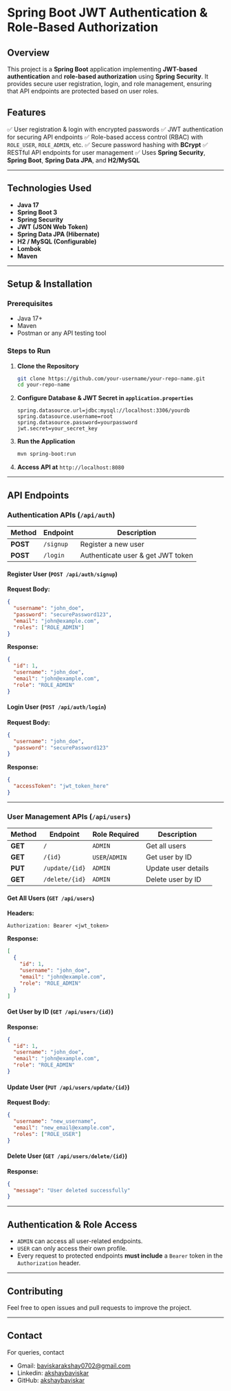 ﻿# Spring Boot JWT Authentication & Role-Based Authorization

## Overview
This project is a **Spring Boot** application implementing **JWT-based authentication** and **role-based authorization** using **Spring Security**. It provides secure user registration, login, and role management, ensuring that API endpoints are protected based on user roles.

## Features
✅ User registration & login with encrypted passwords
✅ JWT authentication for securing API endpoints
✅ Role-based access control (RBAC) with `ROLE_USER`, `ROLE_ADMIN`, etc.
✅ Secure password hashing with **BCrypt**
✅ RESTful API endpoints for user management
✅ Uses **Spring Security**, **Spring Boot**, **Spring Data JPA**, and **H2/MySQL**

---

## Technologies Used
- **Java 17**
- **Spring Boot 3**
- **Spring Security**
- **JWT (JSON Web Token)**
- **Spring Data JPA (Hibernate)**
- **H2 / MySQL (Configurable)**
- **Lombok**
- **Maven**

---

## Setup & Installation

### Prerequisites
- Java 17+
- Maven
- Postman or any API testing tool

### Steps to Run
1. **Clone the Repository**
   ```sh
   git clone https://github.com/your-username/your-repo-name.git
   cd your-repo-name
   ```
2. **Configure Database & JWT Secret in `application.properties`**
   ```properties
   spring.datasource.url=jdbc:mysql://localhost:3306/yourdb
   spring.datasource.username=root
   spring.datasource.password=yourpassword
   jwt.secret=your_secret_key
   ```
3. **Run the Application**
   ```sh
   mvn spring-boot:run
   ```
4. **Access API at** `http://localhost:8080`

---

## API Endpoints

### **Authentication APIs** (`/api/auth`)
| Method | Endpoint       | Description |
|--------|---------------|-------------|
| **POST**   | `/signup`      | Register a new user |
| **POST**   | `/login`       | Authenticate user & get JWT token |

#### **Register User** (`POST /api/auth/signup`)
**Request Body:**
```json
{
  "username": "john_doe",
  "password": "securePassword123",
  "email": "john@example.com",
  "roles": ["ROLE_ADMIN"]
}
```
**Response:**
```json
{
  "id": 1,
  "username": "john_doe",
  "email": "john@example.com",
  "role": "ROLE_ADMIN"
}
```

#### **Login User** (`POST /api/auth/login`)
**Request Body:**
```json
{
  "username": "john_doe",
  "password": "securePassword123"
}
```
**Response:**
```json
{
  "accessToken": "jwt_token_here"
}
```

---

### **User Management APIs** (`/api/users`)
| Method | Endpoint       | Role Required | Description |
|--------|---------------|---------------|-------------|
| **GET**    | `/`           | `ADMIN`       | Get all users |
| **GET**    | `/{id}`       | `USER`/`ADMIN` | Get user by ID |
| **PUT**    | `/update/{id}` | `ADMIN`       | Update user details |
| **GET**    | `/delete/{id}` | `ADMIN`       | Delete user by ID |

#### **Get All Users** (`GET /api/users`)
**Headers:**
```
Authorization: Bearer <jwt_token>
```
**Response:**
```json
[
  {
    "id": 1,
    "username": "john_doe",
    "email": "john@example.com",
    "role": "ROLE_ADMIN"
  }
]
```

#### **Get User by ID** (`GET /api/users/{id}`)
**Response:**
```json
{
  "id": 1,
  "username": "john_doe",
  "email": "john@example.com",
  "role": "ROLE_ADMIN"
}
```

#### **Update User** (`PUT /api/users/update/{id}`)
**Request Body:**
```json
{
  "username": "new_username",
  "email": "new_email@example.com",
  "roles": ["ROLE_USER"]
}
```

#### **Delete User** (`GET /api/users/delete/{id}`)
**Response:**
```json
{
  "message": "User deleted successfully"
}
```

---

## Authentication & Role Access
- `ADMIN` can access all user-related endpoints.
- `USER` can only access their own profile.
- Every request to protected endpoints **must include** a `Bearer` token in the `Authorization` header.

---

## Contributing
Feel free to open issues and pull requests to improve the project.

---

## Contact
For queries, contact 
- Gmail: [baviskarakshay0702@gmail.com](mailto:work.akshaybaviskar@gmail.com)
- Linkedin: [akshaybaviskar](https://www.linkedin.com/in/akshaybaviskar/)
- GitHub: [akshaybaviskar](https://github.com/akshaybaviskar)


